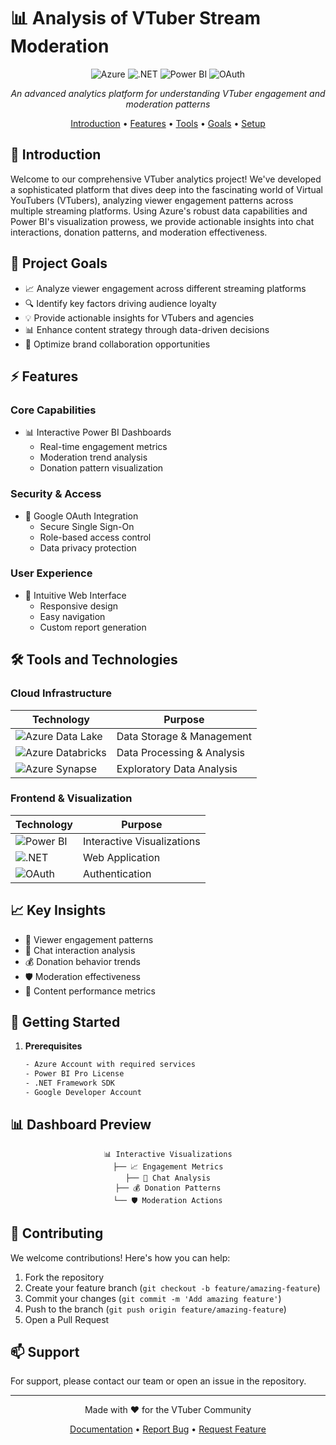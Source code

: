 # 📊 Analysis of VTuber Stream Moderation

<div align="center">

![Azure](https://img.shields.io/badge/Azure-0089D6?style=for-the-badge&logo=microsoft-azure&logoColor=white)
![.NET](https://img.shields.io/badge/.NET-512BD4?style=for-the-badge&logo=dotnet&logoColor=white)
![Power BI](https://img.shields.io/badge/PowerBI-F2C811?style=for-the-badge&logo=Power%20BI&logoColor=white)
![OAuth](https://img.shields.io/badge/OAuth-4285F4?style=for-the-badge&logo=google&logoColor=white)

*An advanced analytics platform for understanding VTuber engagement and moderation patterns*

[Introduction](#introduction) • [Features](#features) • [Tools](#tools-and-technologies) • [Goals](#project-goals) • [Setup](#setup)

</div>

## 🌟 Introduction

Welcome to our comprehensive VTuber analytics project! We've developed a sophisticated platform that dives deep into the fascinating world of Virtual YouTubers (VTubers), analyzing viewer engagement patterns across multiple streaming platforms. Using Azure's robust data capabilities and Power BI's visualization prowess, we provide actionable insights into chat interactions, donation patterns, and moderation effectiveness.

## 🎯 Project Goals

- 📈 Analyze viewer engagement across different streaming platforms
- 🔍 Identify key factors driving audience loyalty
- 💡 Provide actionable insights for VTubers and agencies
- 📊 Enhance content strategy through data-driven decisions
- 🤝 Optimize brand collaboration opportunities

## ⚡ Features

### Core Capabilities
- 📊 Interactive Power BI Dashboards
  - Real-time engagement metrics
  - Moderation trend analysis
  - Donation pattern visualization

### Security & Access
- 🔐 Google OAuth Integration
  - Secure Single Sign-On
  - Role-based access control
  - Data privacy protection

### User Experience
- 🎨 Intuitive Web Interface
  - Responsive design
  - Easy navigation
  - Custom report generation

## 🛠️ Tools and Technologies

### Cloud Infrastructure
<div align="center">

| Technology | Purpose |
|------------|---------|
| ![Azure Data Lake](https://img.shields.io/badge/Azure_Data_Lake-0089D6?style=for-the-badge&logo=microsoft-azure&logoColor=white) | Data Storage & Management |
| ![Azure Databricks](https://img.shields.io/badge/Azure_Databricks-FF3621?style=for-the-badge&logo=databricks&logoColor=white) | Data Processing & Analysis |
| ![Azure Synapse](https://img.shields.io/badge/Azure_Synapse-0089D6?style=for-the-badge&logo=microsoft-azure&logoColor=white) | Exploratory Data Analysis |

</div>

### Frontend & Visualization
<div align="center">

| Technology | Purpose |
|------------|---------|
| ![Power BI](https://img.shields.io/badge/Power_BI-F2C811?style=for-the-badge&logo=power-bi&logoColor=black) | Interactive Visualizations |
| ![.NET](https://img.shields.io/badge/.NET_Framework-512BD4?style=for-the-badge&logo=dotnet&logoColor=white) | Web Application |
| ![OAuth](https://img.shields.io/badge/Google_OAuth-4285F4?style=for-the-badge&logo=google&logoColor=white) | Authentication |

</div>

## 📈 Key Insights

- 👥 Viewer engagement patterns
- 💬 Chat interaction analysis
- 💰 Donation behavior trends
- 🛡️ Moderation effectiveness
- 🎯 Content performance metrics

## 🚀 Getting Started

1. **Prerequisites**
   ```bash
   - Azure Account with required services
   - Power BI Pro License
   - .NET Framework SDK
   - Google Developer Account
   ```

## 📊 Dashboard Preview

<div align="center">

```
📊 Interactive Visualizations
├── 📈 Engagement Metrics
├── 💬 Chat Analysis
├── 💰 Donation Patterns
└── 🛡️ Moderation Actions
```

</div>

## 🤝 Contributing

We welcome contributions! Here's how you can help:

1. Fork the repository
2. Create your feature branch (`git checkout -b feature/amazing-feature`)
3. Commit your changes (`git commit -m 'Add amazing feature'`)
4. Push to the branch (`git push origin feature/amazing-feature`)
5. Open a Pull Request

## 📫 Support

For support, please contact our team or open an issue in the repository.

---

<div align="center">

Made with ❤️ for the VTuber Community

[Documentation](docs/) • [Report Bug](issues/) • [Request Feature](issues/)

</div>
